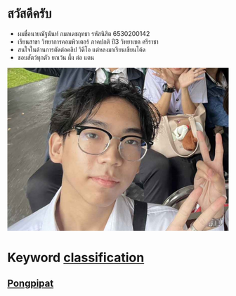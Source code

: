 # สวัสดีครับ
- ผมชื่อนายณัฐนันท์ กมลเดชฤทธา รหัสนิสิต 6530200142
- เรียนสาขา วิทยาการคอมพิวเตอร์ ภาคปกติ ปี3 วิทยาเขต ศรีราชา
- สนใจในด้านการตัดต่อคลิป วิดีโอ แต่หลงมาเรียนเขียนโค้ด
- ชอบสัตว์ทุกตัว ยกเว้น ผึ้ง ต่อ แตน


![Alt text](assets/1727268648824.jpg)
# Keyword [classification](classification.md)
## [Pongpipat](https://6530200711.github.io)
